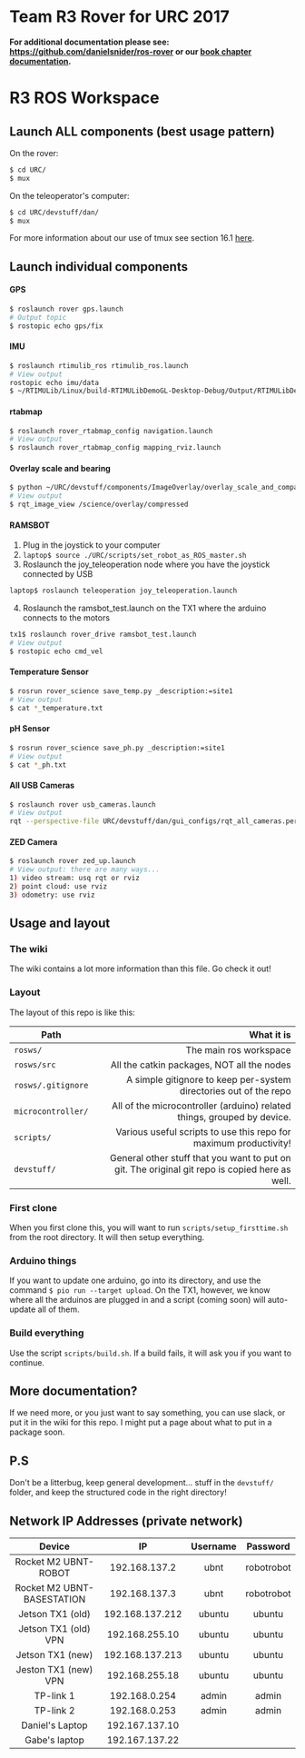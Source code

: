 

# Team R3 Rover for URC 2017

**For additional documentation please see: https://github.com/danielsnider/ros-rover or our [book chapter documentation](https://github.com/danielsnider/ros-rover/raw/master/Book%20Chapter%20-%20University%20Rover%20Challenge%20Tutorials%20and%20Control%20System%20Survey.pdf).**

# R3 ROS Workspace

## Launch ALL components (best usage pattern)

On the rover:
```bash
$ cd URC/
$ mux
```

On the teleoperator's computer:

```bash
$ cd URC/devstuff/dan/
$ mux
```

For more information about our use of tmux see section 16.1 [here](https://github.com/danielsnider/ros-rover/raw/master/Book%20Chapter%20-%20University%20Rover%20Challenge%20Tutorials%20and%20Control%20System%20Survey.pdf).

## Launch individual components

#### GPS
```bash
$ roslaunch rover gps.launch
# Output topic
$ rostopic echo gps/fix
```

#### IMU
```bash
$ roslaunch rtimulib_ros rtimulib_ros.launch
# View output
rostopic echo imu/data
$ ~/RTIMULib/Linux/build-RTIMULibDemoGL-Desktop-Debug/Output/RTIMULibDemoGL # Graphical vizualization
```


#### rtabmap
```bash
$ roslaunch rover_rtabmap_config navigation.launch
# View output
$ roslaunch rover_rtabmap_config mapping_rviz.launch
```

#### Overlay scale and bearing
```bash
$ python ~/URC/devstuff/components/ImageOverlay/overlay_scale_and_compass.py
# View output
$ rqt_image_view /science/overlay/compressed
```

#### RAMSBOT
1. Plug in the joystick to your computer
2. `laptop$ source ./URC/scripts/set_robot_as_ROS_master.sh`
3. Roslaunch the joy_teleoperation node where you have the joystick connected by USB
```bash
laptop$ roslaunch teleoperation joy_teleoperation.launch
```
4. Roslaunch the ramsbot_test.launch on the TX1 where the arduino connects to the motors
```bash
tx1$ roslaunch rover_drive ramsbot_test.launch
# View output
$ rostopic echo cmd_vel
```

#### Temperature Sensor
```bash
$ rosrun rover_science save_temp.py _description:=site1
# View output
$ cat *_temperature.txt
```
#### pH Sensor
```bash
$ rosrun rover_science save_ph.py _description:=site1
# View output
$ cat *_ph.txt
```

#### All USB Cameras
```bash
$ roslaunch rover usb_cameras.launch
# View output
rqt --perspective-file URC/devstuff/dan/gui_configs/rqt_all_cameras.perspective
```

#### ZED Camera
```bash
$ roslaunch rover zed_up.launch
# View output: there are many ways...
1) video stream: usq rqt or rviz
2) point cloud: use rviz
3) odometry: use rviz
```



## Usage and layout

### The wiki
The wiki contains a lot more information than this file. Go check it out!

### Layout
The layout of this repo is like this:

| Path | What it is |
| --- | --: |
| `rosws/` | The main ros workspace |
| `rosws/src` | All the catkin packages, NOT all the nodes |
| `rosws/.gitignore` | A simple gitignore to keep per-system directories out of the repo |
| `microcontroller/` | All of the microcontroller (arduino) related things, grouped by device. |
| `scripts/` | Various useful scripts to use this repo for maximum productivity! |
| `devstuff/` | General other stuff that you want to put on git. The original git repo is copied here as well. |

### First clone
When you first clone this, you will want to run `scripts/setup_firsttime.sh` from the root directory. It will then setup everything.

### Arduino things
If you want to update one arduino, go into its directory, and use the command `$ pio run --target upload`. On the TX1, however, we know where all the arduinos are plugged in and a script (coming soon) will auto-update all of them.

### Build everything
Use the script `scripts/build.sh`. If a build fails, it will ask you if you want to continue.

## More documentation?
If we need more, or you just want to say something, you can use slack, or put it in the wiki for this repo. I might put a page about what to put in a package soon.

## P.S
Don't be a litterbug, keep general development... stuff in the `devstuff/` folder, and keep the structured code in the right directory!

## Network IP Addresses (private network)

**Device**|**IP**|**Username**|**Password**
:-----:|:-----:|:-----:|:-----:
Rocket M2 UBNT-ROBOT|192.168.137.2|ubnt|robotrobot
Rocket M2 UBNT-BASESTATION|192.168.137.3|ubnt|robotrobot
Jetson TX1 (old)|192.168.137.212|ubuntu|ubuntu
Jetson TX1 (old) VPN|192.168.255.10 |ubuntu|ubuntu
Jetson TX1 (new)|192.168.137.213|ubuntu|ubuntu
Jeston TX1 (new) VPN|192.168.255.18|ubuntu|ubuntu
TP-link 1|192.168.0.254|admin|admin
TP-link 2|192.168.0.253|admin|admin
Daniel's Laptop|192.167.137.10| |
Gabe's laptop|192.167.137.22| | 
